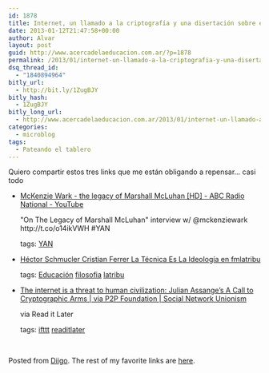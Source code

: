 ```yaml
---
id: 1878
title: Internet, un llamado a la criptografía y una disertación sobre el impacto de todo esto en nuestros cuerpos
date: 2013-01-12T21:47:58+00:00
author: Alvar
layout: post
guid: http://www.acercadelaeducacion.com.ar/?p=1878
permalink: /2013/01/internet-un-llamado-a-la-criptografia-y-una-disertacion-sobre-el-impacto-de-todo-esto-en-nuestros-cuerpos/
dsq_thread_id:
  - "1840894964"
bitly_url:
  - http://bit.ly/1ZugBJY
bitly_hash:
  - 1ZugBJY
bitly_long_url:
  - http://www.acercadelaeducacion.com.ar/2013/01/internet-un-llamado-a-la-criptografia-y-una-disertacion-sobre-el-impacto-de-todo-esto-en-nuestros-cuerpos/
categories:
  - microblog
tags:
  - Pateando el tablero
---
```

Quiero compartir estos tres links que me están obligando a repensar... casi todo
<ul class="diigo-linkroll">
	<li>
<p class="diigo-link"><a href="https://gumroad.com/l/wordpressforphotographers">McKenzie Wark - the legacy of Marshall McLuhan [HD] - ABC Radio National - YouTube</a></p>
<p class="diigo-description">"On The Legacy of Marshall McLuhan" interview w/ @mckenziewark http://t.co/o14ikVWH #YAN</p>
<p class="diigo-tags"><span>tags:</span> <a href="http://www.diigo.com/user/amaciel/YAN">YAN</a></p>
</li>
	<li>
<p class="diigo-link"><a href="http://www.livestream.com/fmlatribu/video?clipId=pla_6d2914cd-5d5f-4e74-b929-dd0b704e04b3">Héctor Schmucler Cristian Ferrer La Técnica Es La Ideología en fmlatribu </a></p>
<p class="diigo-tags"><span>tags:</span> <a href="http://www.diigo.com/user/amaciel/Educación">Educación</a> <a href="http://www.diigo.com/user/amaciel/filosofia">filosofia</a> <a href="http://www.diigo.com/user/amaciel/latribu">latribu</a></p>
</li>
	<li>
<p class="diigo-link"><a href="http://snuproject.wordpress.com/2012/12/24/the-internet-is-a-threat-to-human-civilization-julian-assanges-a-call-to-cryptographic-arms-via-p2p-foundation/">The internet is a threat to human civilization: Julian Assange’s A Call to Cryptographic Arms | via P2P Foundation | Social Network Unionism</a></p>
<p class="diigo-description">via Read it Later</p>
<p class="diigo-tags"><span>tags:</span> <a href="http://www.diigo.com/user/amaciel/ifttt">ifttt</a> <a href="http://www.diigo.com/user/amaciel/readitlater">readitlater</a></p>
</li>
</ul>
&nbsp;
<p class="diigo-ps">Posted from <a href="http://www.diigo.com">Diigo</a>. The rest of my favorite links are <a href="http://www.diigo.com/user/amaciel">here</a>.</p>